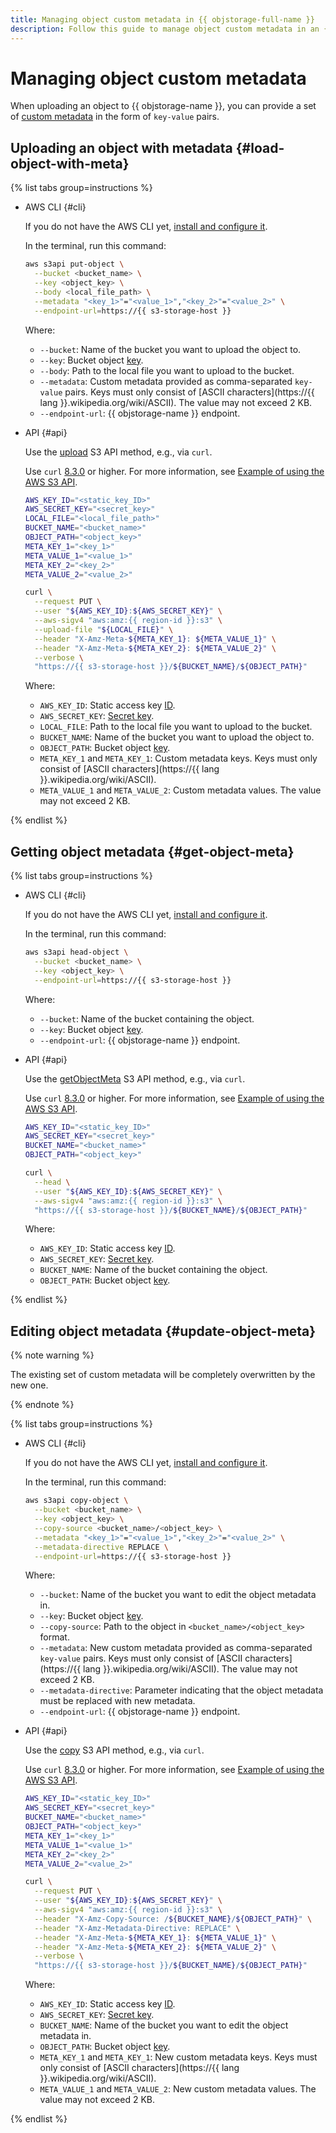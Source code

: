 ```yaml
---
title: Managing object custom metadata in {{ objstorage-full-name }}
description: Follow this guide to manage object custom metadata in an {{ objstorage-name }} bucket.
---
```


# Managing object custom metadata

When uploading an object to {{ objstorage-name }}, you can provide a set of [custom metadata](../../concepts/object.md#user-meta) in the form of `key-value` pairs.

## Uploading an object with metadata {#load-object-with-meta}

{% list tabs group=instructions %}

- AWS CLI {#cli}

  If you do not have the AWS CLI yet, [install and configure it](../../tools/aws-cli.md).

  In the terminal, run this command:

  ```bash
  aws s3api put-object \
    --bucket <bucket_name> \
    --key <object_key> \
    --body <local_file_path> \
    --metadata "<key_1>"="<value_1>","<key_2>"="<value_2>" \
    --endpoint-url=https://{{ s3-storage-host }}
  ```

  Where:
  * `--bucket`: Name of the bucket you want to upload the object to.
  * `--key`: Bucket object [key](../../concepts/object.md#key).
  * `--body`: Path to the local file you want to upload to the bucket.
  * `--metadata`: Custom metadata provided as comma-separated `key-value` pairs. Keys must only consist of [ASCII characters](https://{{ lang }}.wikipedia.org/wiki/ASCII). The value may not exceed 2 KB.
  * `--endpoint-url`: {{ objstorage-name }} endpoint.

- API {#api}

  Use the [upload](../../s3/api-ref/object/upload.md) S3 API method, e.g., via `curl`.

  Use `curl` [8.3.0](https://curl.se/changes.html) or higher. For more information, see [Example of using the AWS S3 API](../../api-ref/authentication.md#s3-api-example).

  ```bash
  AWS_KEY_ID="<static_key_ID>"
  AWS_SECRET_KEY="<secret_key>"
  LOCAL_FILE="<local_file_path>"
  BUCKET_NAME="<bucket_name>"
  OBJECT_PATH="<object_key>"
  META_KEY_1="<key_1>"
  META_VALUE_1="<value_1>"
  META_KEY_2="<key_2>"
  META_VALUE_2="<value_2>"

  curl \
    --request PUT \
    --user "${AWS_KEY_ID}:${AWS_SECRET_KEY}" \
    --aws-sigv4 "aws:amz:{{ region-id }}:s3" \
    --upload-file "${LOCAL_FILE}" \
    --header "X-Amz-Meta-${META_KEY_1}: ${META_VALUE_1}" \
    --header "X-Amz-Meta-${META_KEY_2}: ${META_VALUE_2}" \
    --verbose \
    "https://{{ s3-storage-host }}/${BUCKET_NAME}/${OBJECT_PATH}"
  ```

  Where:
  * `AWS_KEY_ID`: Static access key [ID](../../../iam/concepts/authorization/access-key.md#key-id).
  * `AWS_SECRET_KEY`: [Secret key](../../../iam/concepts/authorization/access-key.md#private-key).
  * `LOCAL_FILE`: Path to the local file you want to upload to the bucket.
  * `BUCKET_NAME`: Name of the bucket you want to upload the object to.
  * `OBJECT_PATH`: Bucket object [key](../../concepts/object.md#key).
  * `META_KEY_1` and `META_KEY_1`: Custom metadata keys. Keys must only consist of [ASCII characters](https://{{ lang }}.wikipedia.org/wiki/ASCII).
  * `META_VALUE_1` and `META_VALUE_2`: Custom metadata values. The value may not exceed 2 KB.

{% endlist %}

## Getting object metadata {#get-object-meta}

{% list tabs group=instructions %}

- AWS CLI {#cli}

  If you do not have the AWS CLI yet, [install and configure it](../../tools/aws-cli.md).

  In the terminal, run this command:

  ```bash
  aws s3api head-object \
    --bucket <bucket_name> \
    --key <object_key> \
    --endpoint-url=https://{{ s3-storage-host }}
  ```

  Where:
  * `--bucket`: Name of the bucket containing the object.
  * `--key`: Bucket object [key](../../concepts/object.md#key).
  * `--endpoint-url`: {{ objstorage-name }} endpoint.

- API {#api}

  Use the [getObjectMeta](../../s3/api-ref/object/getobjectmeta.md) S3 API method, e.g., via `curl`.

  Use `curl` [8.3.0](https://curl.se/changes.html) or higher. For more information, see [Example of using the AWS S3 API](../../api-ref/authentication.md#s3-api-example).

  ```bash
  AWS_KEY_ID="<static_key_ID>"
  AWS_SECRET_KEY="<secret_key>"
  BUCKET_NAME="<bucket_name>"
  OBJECT_PATH="<object_key>"

  curl \
    --head \
    --user "${AWS_KEY_ID}:${AWS_SECRET_KEY}" \
    --aws-sigv4 "aws:amz:{{ region-id }}:s3" \
    "https://{{ s3-storage-host }}/${BUCKET_NAME}/${OBJECT_PATH}"
  ```

  Where:
  * `AWS_KEY_ID`: Static access key [ID](../../../iam/concepts/authorization/access-key.md#key-id).
  * `AWS_SECRET_KEY`: [Secret key](../../../iam/concepts/authorization/access-key.md#private-key).
  * `BUCKET_NAME`: Name of the bucket containing the object.
  * `OBJECT_PATH`: Bucket object [key](../../concepts/object.md#key).

{% endlist %}

## Editing object metadata {#update-object-meta}

{% note warning %}

The existing set of custom metadata will be completely overwritten by the new one.

{% endnote %}

{% list tabs group=instructions %}

- AWS CLI {#cli}

  If you do not have the AWS CLI yet, [install and configure it](../../tools/aws-cli.md).

  In the terminal, run this command:

  ```bash
  aws s3api copy-object \
    --bucket <bucket_name> \
    --key <object_key> \
    --copy-source <bucket_name>/<object_key> \
    --metadata "<key_1>"="<value_1>","<key_2>"="<value_2>" \
    --metadata-directive REPLACE \
    --endpoint-url=https://{{ s3-storage-host }}
  ```

  Where:
  * `--bucket`: Name of the bucket you want to edit the object metadata in.
  * `--key`: Bucket object [key](../../concepts/object.md#key).
  * `--copy-source`: Path to the object in `<bucket_name>/<object_key>` format.
  * `--metadata`: New custom metadata provided as comma-separated `key-value` pairs. Keys must only consist of [ASCII characters](https://{{ lang }}.wikipedia.org/wiki/ASCII). The value may not exceed 2 KB.
  * `--metadata-directive`: Parameter indicating that the object metadata must be replaced with new metadata.
  * `--endpoint-url`: {{ objstorage-name }} endpoint.

- API {#api}

  Use the [copy](../../s3/api-ref/object/copy.md) S3 API method, e.g., via `curl`.

  Use `curl` [8.3.0](https://curl.se/changes.html) or higher. For more information, see [Example of using the AWS S3 API](../../api-ref/authentication.md#s3-api-example).

  ```bash
  AWS_KEY_ID="<static_key_ID>"
  AWS_SECRET_KEY="<secret_key>"
  BUCKET_NAME="<bucket_name>"
  OBJECT_PATH="<object_key>"
  META_KEY_1="<key_1>"
  META_VALUE_1="<value_1>"
  META_KEY_2="<key_2>"
  META_VALUE_2="<value_2>"

  curl \
    --request PUT \
    --user "${AWS_KEY_ID}:${AWS_SECRET_KEY}" \
    --aws-sigv4 "aws:amz:{{ region-id }}:s3" \
    --header "X-Amz-Copy-Source: /${BUCKET_NAME}/${OBJECT_PATH}" \
    --header "X-Amz-Metadata-Directive: REPLACE" \
    --header "X-Amz-Meta-${META_KEY_1}: ${META_VALUE_1}" \
    --header "X-Amz-Meta-${META_KEY_2}: ${META_VALUE_2}" \
    --verbose \
    "https://{{ s3-storage-host }}/${BUCKET_NAME}/${OBJECT_PATH}"
  ```

  Where:
  * `AWS_KEY_ID`: Static access key [ID](../../../iam/concepts/authorization/access-key.md#key-id).
  * `AWS_SECRET_KEY`: [Secret key](../../../iam/concepts/authorization/access-key.md#private-key).
  * `BUCKET_NAME`: Name of the bucket you want to edit the object metadata in.
  * `OBJECT_PATH`: Bucket object [key](../../concepts/object.md#key).
  * `META_KEY_1` and `META_KEY_1`: New custom metadata keys. Keys must only consist of [ASCII characters](https://{{ lang }}.wikipedia.org/wiki/ASCII).
  * `META_VALUE_1` and `META_VALUE_2`: New custom metadata values. The value may not exceed 2 KB.

{% endlist %}